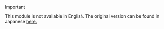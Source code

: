 > [!Important] 
> This module is not available in English. The original version can be found in Japanese [here.](https://docs.microsoft.com/ja-jp/learn/modules/kris-demo-5481d3eb/summary)